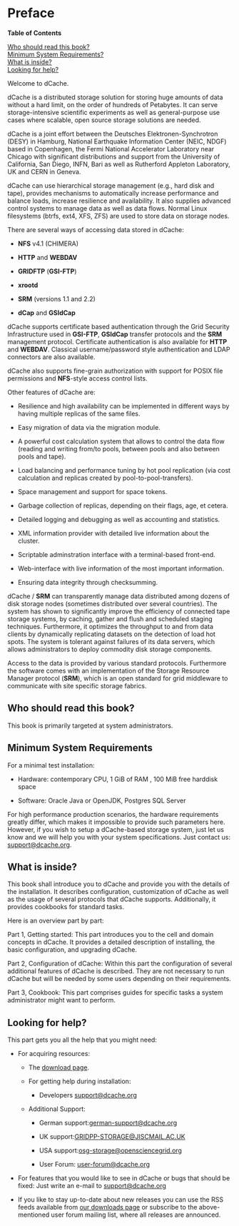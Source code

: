 Preface
=======

**Table of Contents**

[Who should read this book?](#who-should-read-this-book)  
[Minimum System Requirements?](#minimum-system-requirements)  
[What is inside?](#what-is-inside)  
[Looking for help?](#looking-for-help)

Welcome to dCache.

dCache is a distributed storage solution for storing huge amounts of data
without a hard limit, on the order of hundreds of Petabytes. It can serve
storage-intensive scientific experiments as well as general-purpose use cases
where scalable, open source storage solutions are needed.

dCache is a joint effort between the Deutsches Elektronen-Synchrotron (DESY) in
Hamburg, National Earthquake Information Center (NEIC, NDGF) based in Copenhagen, the Fermi
National Accelerator Laboratory near Chicago with significant distributions and
support from the University of California, San Diego, INFN, Bari as well as
Rutherford Appleton Laboratory, UK and CERN in Geneva.

dCache can use hierarchical storage management (e.g., hard disk and tape),
provides mechanisms to automatically increase performance and balance loads,
increase resilience and availability. It also supplies advanced control systems
to manage data as well as data flows. Normal Linux filesystems (btrfs, ext4,
XFS, ZFS) are used to store data on storage nodes.

There are several ways of accessing data stored in dCache:

-   **NFS** v4.1 (CHIMERA)

-   **HTTP** and **WEBDAV**

-   **GRIDFTP** (**GSI-FTP**)

-   **xrootd**

-   **SRM** (versions 1.1 and 2.2)

-   **dCap** and **GSIdCap**

dCache supports certificate based authentication through the Grid Security
Infrastructure used in **GSI-FTP**, **GSIdCap** transfer protocols and the
**SRM** management protocol. Certificate authentication is also available for
**HTTP** and **WEBDAV**. Classical username/password style authentication and
LDAP connectors are also available.

dCache also supports fine-grain authorization with support for POSIX file
permissions and **NFS**-style access control lists.

Other features of dCache are:

-   Resilience and high availability can be implemented in different ways by
    having multiple replicas of the same files.

-   Easy migration of data via the migration module.

-   A powerful cost calculation system that allows to control the data flow
    (reading and writing from/to pools, between pools and also between pools and
    tape).

-   Load balancing and performance tuning by hot pool replication (via cost
    calculation and replicas created by pool-to-pool-transfers).

-   Space management and support for space tokens.

-   Garbage collection of replicas, depending on their flags, age, et cetera.

-   Detailed logging and debugging as well as accounting and statistics.

-   XML information provider with detailed live information about the cluster.

-   Scriptable adminstration interface with a terminal-based front-end.

-   Web-interface with live information of the most important information.

-   Ensuring data integrity through checksumming.

dCache / **SRM** can transparently manage data distributed among dozens of disk
storage nodes (sometimes distributed over several countries). The system has
shown to significantly improve the efficiency of connected tape storage systems,
by caching, gather and flush and scheduled staging techniques. Furthermore, it
optimizes the throughput to and from data clients by dynamically replicating
datasets on the detection of load hot spots. The system is tolerant against
failures of its data servers, which allows administrators to deploy commodity
disk storage components.

Access to the data is provided by various standard protocols. Furthermore the
software comes with an implementation of the Storage Resource Manager protocol
(**SRM**), which is an open standard for grid middleware to communicate with
site specific storage fabrics.

Who should read this book?
--------------------------

This book is primarily targeted at system administrators.

Minimum System Requirements
---------------------------

For a minimal test installation:

-   Hardware: contemporary CPU, 1 GiB of RAM , 100 MiB free harddisk space

-   Software: Oracle Java or OpenJDK, Postgres SQL Server

For high performance production scenarios, the hardware requirements greatly
differ, which makes it impossible to provide such parameters here. However, if
you wish to setup a dCache-based storage system, just let us know and we will
help you with your system specifications. Just contact us: <support@dcache.org>.

What is inside?
---------------

This book shall introduce you to dCache and provide you with the details of the
installation. It describes configuration, customization of dCache as well as the
usage of several protocols that dCache supports. Additionally, it provides
cookbooks for standard tasks.

Here is an overview part by part:

Part 1, Getting started: This part introduces you to the cell and domain
concepts in dCache. It provides a detailed description of installing, the basic
configuration, and upgrading dCache.

Part 2, Configuration of dCache: Within this part the configuration of several
additional features of dCache is described. They are not necessary to run dCache
but will be needed by some users depending on their requirements.

Part 3, Cookbook: This part comprises guides for specific tasks a system
administrator might want to perform.

Looking for help?
-----------------

This part gets you all the help that you might need:

-   For acquiring resources:

    -   The [download page](https://www.dcache.org/downloads/IAgree.shtml).

    -   For getting help during installation:

        -   Developers <support@dcache.org>

    -   Additional Support:

        -   German support:<german-support@dcache.org>

        -   UK support:<GRIDPP-STORAGE@JISCMAIL.AC.UK>

        -   USA support:<osg-storage@opensciencegrid.org>

        -   User Forum: <user-forum@dcache.org>

-   For features that you would like to see in dCache or bugs that should be
    fixed: Just write an e-mail to <support@dcache.org>

-   If you like to stay up-to-date about new releases you can use the RSS feeds
    available from [our downloads
    page](https://www.dcache.org/downloads/IAgree.shtml) or subscribe to the
    above-mentioned user forum mailing list, where all releases are announced.
